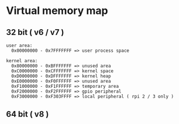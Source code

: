 # Virtual memory map

## 32 bit ( v6 / v7 )

```text
user area:
  0x00000000 - 0x7FFFFFFF => user process space

kernel area:
  0x80000000 - 0xBFFFFFFF => unused area
  0xC0000000 - 0xCFFFFFFF => kernel space
  0xD0000000 - 0xDFFFFFFF => kernel heap
  0xE0000000 - 0xF0FFFFFF => unused area
  0xF1000000 - 0xF1FFFFFF => temporary area
  0xF2000000 - 0xF2FFFFFF => gpio peripheral
  0xF3000000 - 0xF303FFFF => local peripheral ( rpi 2 / 3 only )
```

## 64 bit ( v8 )
